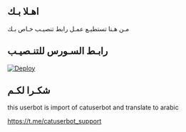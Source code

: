 ## اهـلا بـك
مـن هـنا تستطيـع عمـل رابط تنصيـب خـاص بـك

## رابـط السـورس للتنـصيـب

[![Deploy](https://www.herokucdn.com/deploy/button.svg)](https://heroku.com/deploy?template=https://github.com/Bander245/jmthon)

## شكـرا لكـم 


this userbot is import of catuserbot and translate to arabic

https://t.me/catuserbot_support
